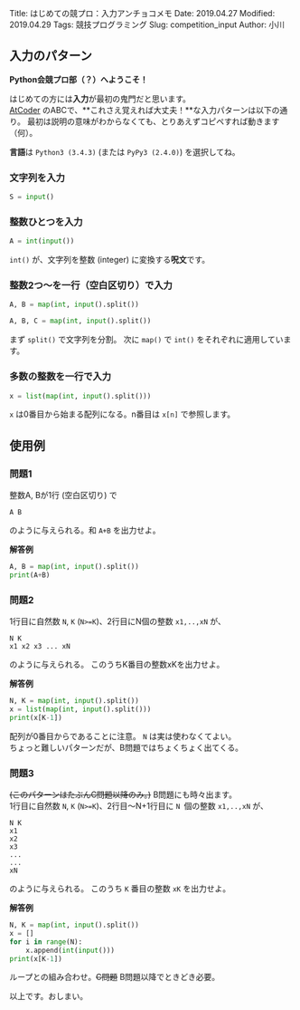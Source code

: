 Title: はじめての競プロ：入力アンチョコメモ
Date: 2019.04.27
Modified: 2019.04.29
Tags: 競技プログラミング
Slug: competition_input
Author: 小川

## 入力のパターン

**Python会競プロ部（？）へようこそ！**

はじめての方には**入力**が最初の鬼門だと思います。  
[AtCoder](https://atcoder.jp) のABCで、**これさえ覚えれば大丈夫！**な入力パターンは以下の通り。
最初は説明の意味がわからなくても、とりあえずコピペすれば動きます（何）。

**言語**は `Python3 (3.4.3)` (または `PyPy3 (2.4.0)`) を選択してね。

### 文字列を入力
```python
S = input()
```

### 整数ひとつを入力
```python
A = int(input())
```
`int()` が、文字列を整数 (integer) に変換する**呪文**です。

### 整数2つ〜を一行（空白区切り）で入力
```python
A, B = map(int, input().split())
```
```python
A, B, C = map(int, input().split())
```
まず `split()` で文字列を分割。
次に `map()` で `int()` をそれぞれに適用しています。

### 多数の整数を一行で入力
```python
x = list(map(int, input().split()))
```
`x` は0番目から始まる配列になる。n番目は `x[n]` で参照します。


## 使用例
### 問題1
整数A, Bが1行 (空白区切り) で

```
A B
```
のように与えられる。和 `A+B` を出力せよ。

**解答例**

```python
A, B = map(int, input().split())
print(A+B)
```

### 問題2
1行目に自然数 `N`, `K` (`N>=K`)、2行目にN個の整数 `x1,..,xN` が、

```
N K
x1 x2 x3 ... xN
```
のように与えられる。
このうちK番目の整数xKを出力せよ。

**解答例**

```python
N, K = map(int, input().split())
x = list(map(int, input().split()))
print(x[K-1])
```
配列が0番目からであることに注意。
`N` は実は使わなくてよい。  
ちょっと難しいパターンだが、B問題ではちょくちょく出てくる。

### 問題3
<s>(このパターンはたぶんC問題以降のみ。)</s> B問題にも時々出ます。  
1行目に自然数 `N`, `K` (`N>=K`)、2行目〜N+1行目に `N `個の整数 `x1,..,xN` が、

```
N K
x1
x2
x3
...
...
xN
```
のように与えられる。
このうち `K` 番目の整数 `xK` を出力せよ。

**解答例**

```python
N, K = map(int, input().split())
x = []
for i in range(N):
	x.append(int(input()))
print(x[K-1])
```
ループとの組み合わせ。<s>C問題</s> B問題以降でときどき必要。

以上です。おしまい。
